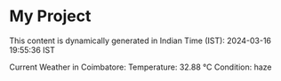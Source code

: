 # My Project

This content is dynamically generated in Indian Time (IST): 2024-03-16 19:55:36 IST


Current Weather in Coimbatore:
Temperature: 32.88 °C
Condition: haze
